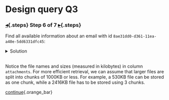 <div class="top">

# Design query Q3
### [◂](command:katapod.loadPage?step5){.steps} Step 6 of 7 [▸](command:katapod.loadPage?step7){.steps}
</div>

Find all available information about an email with id `8ae31dd0-d361-11ea-a40e-5dd6331dfc45`:

<details>
  <summary>Solution</summary>

```
SELECT id, "to", "from",
       toTimestamp(id) AS timestamp,
       subject, body,
       attachments
FROM emails
WHERE id = 8ae31dd0-d361-11ea-a40e-5dd6331dfc45;
```

</details>

<br/>

Notice the file names and sizes (measured in kilobytes) in column `attachments`. For more efficient retrieval, we can assume that larger files are split into 
chunks of 1000KB or less. For example, a 530KB file can be stored as one chunk, while a 2416KB file has to be stored using 3 chunks.  

[continue](command:katapod.loadPage?step7){.orange_bar}